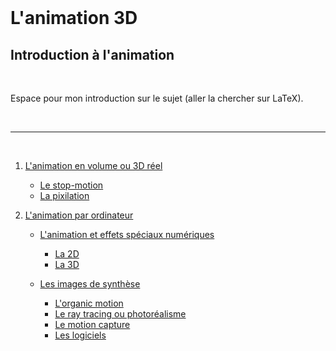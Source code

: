 <br/>

# L'animation 3D

## Introduction à l'animation

<br/>

Espace pour mon introduction sur le sujet (aller la chercher sur LaTeX).

<br/>

--------------------------------------------------------------

<br/>

1. [L'animation en volume ou 3D réel](envolume.md)

    - [Le stop-motion](stopmotion.md)
    - [La pixilation](pixilation.md)
    
2. [L'animation par ordinateur](parordinateur.md)

    - [L'animation et effets spéciaux numériques](numerique.md)
    
        * [La 2D](2d.md)
        * [La 3D](3d.md)
        
    - [Les images de synthèse](imagesdesynthèse.md)    
        * [L'organic motion](organicmotion.md)
        * [Le ray tracing ou photoréalisme](photorealisme.md)
        * [Le motion capture](motioncapture.md)
        * [Les logiciels](logiciel.md)

<br/>
